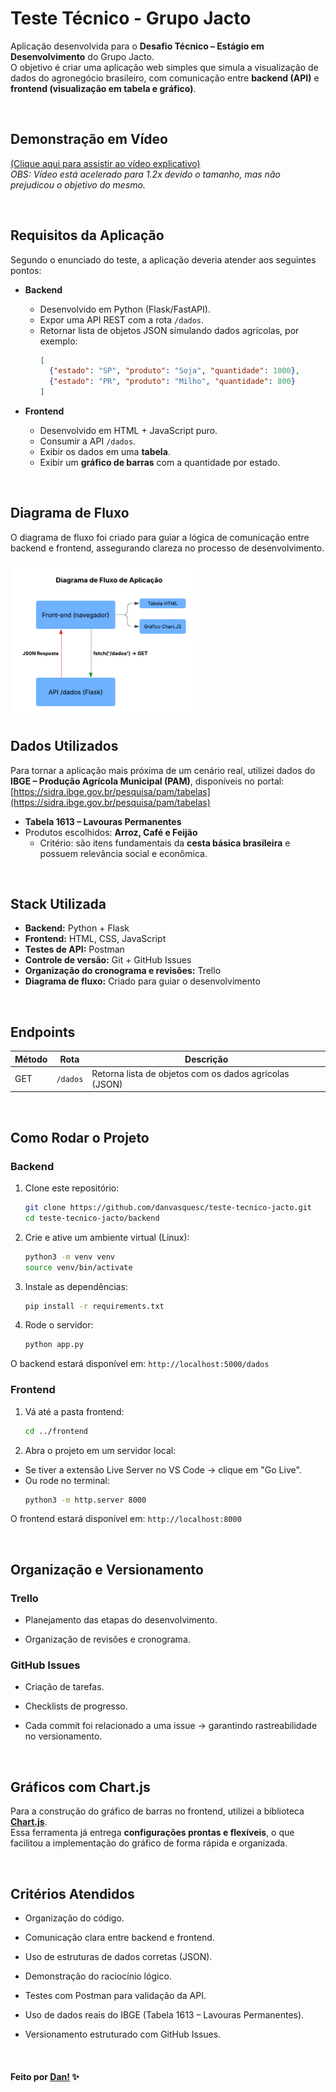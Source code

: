 # Teste Técnico - Grupo Jacto

Aplicação desenvolvida para o **Desafio Técnico – Estágio em Desenvolvimento** do Grupo Jacto.  
O objetivo é criar uma aplicação web simples que simula a visualização de dados do agronegócio brasileiro, com comunicação entre **backend (API)** e **frontend (visualização em tabela e gráfico)**.  

<br>

 ## Demonstração em Vídeo

[(Clique aqui para assistir ao vídeo explicativo)](https://drive.google.com/file/d/1bfqrG7s8Pdw5bapG3kKa_-Tb36oxRSMm/view?usp=sharing) 
<br>
_OBS: Vídeo está acelerado para 1.2x devido o tamanho, mas não prejudicou o objetivo do mesmo._

<br>

## Requisitos da Aplicação

Segundo o enunciado do teste, a aplicação deveria atender aos seguintes pontos:

- **Backend**
  - Desenvolvido em Python (Flask/FastAPI).  
  - Expor uma API REST com a rota `/dados`.  
  - Retornar lista de objetos JSON simulando dados agrícolas, por exemplo:
    ```json
    [
      {"estado": "SP", "produto": "Soja", "quantidade": 1000},
      {"estado": "PR", "produto": "Milho", "quantidade": 800}
    ]
    ```

- **Frontend**
  - Desenvolvido em HTML + JavaScript puro.  
  - Consumir a API `/dados`.  
  - Exibir os dados em uma **tabela**.  
  - Exibir um **gráfico de barras** com a quantidade por estado.

<br>

## Diagrama de Fluxo

O diagrama de fluxo foi criado para guiar a lógica de comunicação entre backend e frontend, assegurando clareza no processo de desenvolvimento.

<img src="./docs/diagrama_fluxo_aplicacao.png" min-width="300px" max-width="300px" width="300px">

<br>

## Dados Utilizados

Para tornar a aplicação mais próxima de um cenário real, utilizei dados do **IBGE – Produção Agrícola Municipal (PAM)**, disponíveis no portal: [https://sidra.ibge.gov.br/pesquisa/pam/tabelas](https://sidra.ibge.gov.br/pesquisa/pam/tabelas)  

- **Tabela 1613 – Lavouras Permanentes**  
- Produtos escolhidos: **Arroz, Café e Feijão**  
  - Critério: são itens fundamentais da **cesta básica brasileira** e possuem relevância social e econômica.  

<br>

## Stack Utilizada

- **Backend:** Python + Flask  
- **Frontend:** HTML, CSS, JavaScript  
- **Testes de API:** Postman  
- **Controle de versão:** Git + GitHub Issues  
- **Organização do cronograma e revisões:** Trello  
- **Diagrama de fluxo:** Criado para guiar o desenvolvimento

<br>

## Endpoints

| Método | Rota     | Descrição                                              |
|--------|----------|--------------------------------------------------------|
| GET    | `/dados` | Retorna lista de objetos com os dados agrícolas (JSON) |

<br>

## Como Rodar o Projeto

### Backend

1. Clone este repositório:
   ```bash
   git clone https://github.com/danvasquesc/teste-tecnico-jacto.git
   cd teste-tecnico-jacto/backend

2. Crie e ative um ambiente virtual (Linux):
   ```bash
   python3 -m venv venv
   source venv/bin/activate

3. Instale as dependências:
   ```bash
   pip install -r requirements.txt

4. Rode o servidor:
   ```bash
   python app.py

O backend estará disponível em: `http://localhost:5000/dados`

### Frontend

1. Vá até a pasta frontend:
   ```bash
   cd ../frontend

2. Abra o projeto em um servidor local:
- Se tiver a extensão Live Server no VS Code → clique em "Go Live".
- Ou rode no terminal:
   ```bash
   python3 -m http.server 8000

O frontend estará disponível em: `http://localhost:8000`

<br>

## Organização e Versionamento

### Trello

- Planejamento das etapas do desenvolvimento.

- Organização de revisões e cronograma.

### GitHub Issues

- Criação de tarefas.

- Checklists de progresso.

- Cada commit foi relacionado a uma issue → garantindo rastreabilidade no versionamento.

<br>

## Gráficos com Chart.js

Para a construção do gráfico de barras no frontend, utilizei a biblioteca **[Chart.js](https://www.chartjs.org/)**.  
Essa ferramenta já entrega **configurações prontas e flexíveis**, o que facilitou a implementação do gráfico de forma rápida e organizada.  

<br> 

## Critérios Atendidos

- Organização do código.

- Comunicação clara entre backend e frontend.

- Uso de estruturas de dados corretas (JSON).

- Demonstração do raciocínio lógico.

- Testes com Postman para validação da API.

- Uso de dados reais do IBGE (Tabela 1613 – Lavouras Permanentes).

- Versionamento estruturado com GitHub Issues.

<br> 

#### Feito por [Dan!](https://github.com/danvasquesc) ✨
